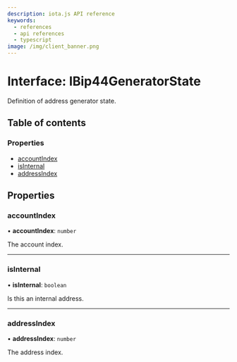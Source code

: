 ```yaml
---
description: iota.js API reference
keywords:
  - references
  - api references
  - typescript
image: /img/client_banner.png
---
```


# Interface: IBip44GeneratorState

Definition of address generator state.

## Table of contents

### Properties

- [accountIndex](IBip44GeneratorState.md#accountindex)
- [isInternal](IBip44GeneratorState.md#isinternal)
- [addressIndex](IBip44GeneratorState.md#addressindex)

## Properties

### accountIndex

• **accountIndex**: `number`

The account index.

---

### isInternal

• **isInternal**: `boolean`

Is this an internal address.

---

### addressIndex

• **addressIndex**: `number`

The address index.
